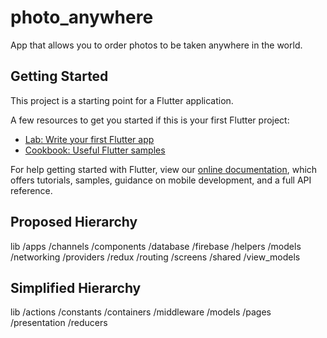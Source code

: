 # photo_anywhere

App that allows you to order photos to be taken anywhere in the world.

## Getting Started

This project is a starting point for a Flutter application.

A few resources to get you started if this is your first Flutter project:

- [Lab: Write your first Flutter app](https://flutter.dev/docs/get-started/codelab)
- [Cookbook: Useful Flutter samples](https://flutter.dev/docs/cookbook)

For help getting started with Flutter, view our
[online documentation](https://flutter.dev/docs), which offers tutorials,
samples, guidance on mobile development, and a full API reference.


## Proposed Hierarchy
lib
/apps
/channels
/components
/database
/firebase
/helpers
/models
/networking
/providers
/redux
/routing
/screens
/shared
/view_models

## Simplified Hierarchy
lib
/actions
/constants
/containers
/middleware
/models
/pages
/presentation
/reducers
